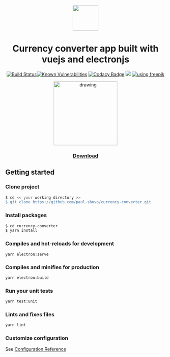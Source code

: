 <div align="center">

  <img src='https://i.imgur.com/E2XlGTK.png' width="80"></img>
  <h1>Currency converter app built with vuejs and electronjs</h1>

  
  [![Build Status](https://travis-ci.com/paul-shuvo/currency-converter.svg?branch=master)](https://travis-ci.com/paul-shuvo/currency-converter)[![Known Vulnerabilities](https://snyk.io/test/github/paul-shuvo/currency-converter-app/badge.svg?targetFile=package.json)](https://snyk.io/test/github/paul-shuvo/currency-converter-app?targetFile=package.json) [![Codacy Badge](https://app.codacy.com/project/badge/Grade/a96a8f7135fd4ddc956e77bf2fad1f93)](https://www.codacy.com/manual/paul-shuvo/currency-converter?utm_source=github.com&amp;utm_medium=referral&amp;utm_content=paul-shuvo/currency-converter&amp;utm_campaign=Badge_Grade)  ![](https://img.shields.io/github/license/paul-shuvo/currency-converter) <a href="https://www.flaticon.com/authors/freepik">![using freepik](https://img.shields.io/badge/using-freepik-brightgreen)</a>

  <img src="https://i.imgur.com/mUGBXiI.gif" alt="drawing" width="200"/>
  
  ### [Download](https://github.com/paul-shuvo/currency-converter/releases)
</div>

## Getting started

### Clone project

```bash
$ cd << your working directory >>
$ git clone https://github.com/paul-shuvo/currency-converter.git
```

### Install packages

```bash
$ cd currency-converter
$ yarn install 
```

### Compiles and hot-reloads for development
```
yarn electron:serve
```

### Compiles and minifies for production

```bash
yarn electron:build
```

### Run your unit tests

```bash
yarn test:unit
```

### Lints and fixes files

```bash
yarn lint
```

### Customize configuration

See [Configuration Reference](https://cli.vuejs.org/config/)
